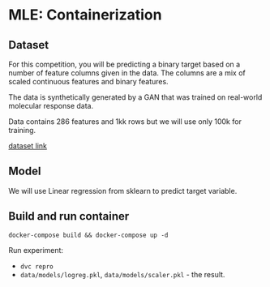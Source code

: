 # MLE: Containerization

## Dataset

For this competition, you will be predicting a binary target based on a number of feature columns given in the data. The columns are a mix of scaled continuous features and binary features.


The data is synthetically generated by a GAN that was trained on real-world molecular response data.


Data contains 286 features and 1kk rows but we will use only 100k for training.


[dataset link](https://www.kaggle.com/c/tabular-playground-series-oct-2021/data)


## Model
We will use Linear regression from sklearn to predict target variable.

## Build and run container

`docker-compose build && docker-compose up -d`
<!-- 
## Run container

`docker-compose up -d && docker attach logreg_cont` -->


Run experiment:

<!-- - Put the `train.csv` file with training data to `volume/`
- (In terminal) train the model: `python src/train.py volume/train.csv`
- You will see `/volume/logreg.pkl` and `volume/scaler.pkl` - the result artifacts after training model. -->
- `dvc repro`
- `data/models/logreg.pkl`, `data/models/scaler.pkl` - the result.